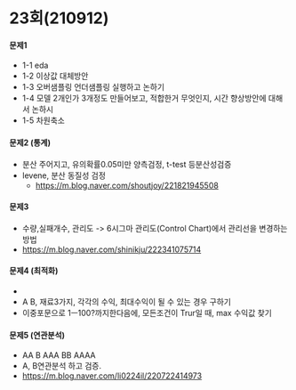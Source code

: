 # 23회(210912)
#### 문제1
- 1-1 eda
- 1-2 이상값 대체방안
- 1-3 오버샘플링 언더샘플링 실행하고 논하기
- 1-4 모델 2개인가 3개정도 만들어보고, 적합한거 무엇인지, 시간 향상방안에 대해서 논하시
- 1-5 차원축소

#### 문제2 (통계)
- 분산 주어지고, 유의확률0.05미만 양측검정, t-test 등분산성검증
- levene, 분산 동질성 검정
  - https://m.blog.naver.com/shoutjoy/221821945508

#### 문제3
- 수량,실패개수, 관리도 -> 6시그마 관리도(Control Chart)에서 관리선을 변경하는 방법
- https://m.blog.naver.com/shinikju/222341075714

#### 문제4 (최적화)
- 
- A B, 재료3가지, 각각의 수익, 최대수익이 될 수 있는 경우 구하기
- 이중포문으로 1ㅡ100?까지한다음에, 모든조건이 Trur일 때, max 수익값 찾기

#### 문제5 (연관분석)
- AA B AAA BB AAAA
- A, B연관분석 하고 검증.
- https://m.blog.naver.com/li0224il/220722414973
